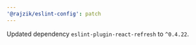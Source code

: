 ```yaml
---
'@rajzik/eslint-config': patch
---
```


Updated dependency `eslint-plugin-react-refresh` to `^0.4.22`.
